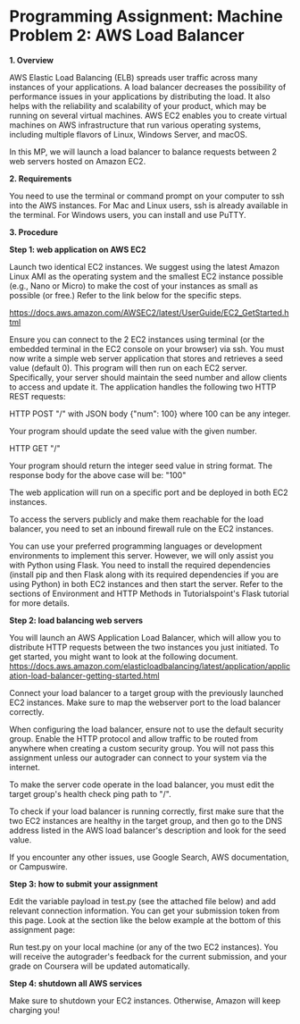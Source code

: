 # Programming Assignment: Machine Problem 2: AWS Load Balancer
**1. Overview**

AWS Elastic Load Balancing (ELB) spreads user traffic across many instances of your applications. A load balancer decreases the possibility of performance issues in your applications by distributing the load. It also helps with the reliability and scalability of your product, which may be running on several virtual machines. AWS EC2 enables you to create virtual machines on AWS infrastructure that run various operating systems, including multiple flavors of Linux, Windows Server, and macOS.

In this MP, we will launch a load balancer to balance requests between 2 web servers hosted on Amazon EC2. 

**2. Requirements**

You need to use the terminal or command prompt on your computer to ssh into the AWS instances. For Mac and Linux users, ssh is already available in the terminal. For Windows users, you can install and use PuTTY.

**3. Procedure**

**Step 1: web application on AWS EC2**

Launch two identical EC2 instances. We suggest using the latest Amazon Linux AMI as the operating system and the smallest EC2 instance possible (e.g., Nano or Micro) to make the cost of your instances as small as possible (or free.) Refer to the link below for the specific steps. 

https://docs.aws.amazon.com/AWSEC2/latest/UserGuide/EC2_GetStarted.html

Ensure you can connect to the 2 EC2 instances using terminal (or the embedded terminal in the EC2 console on your browser) via ssh.
You must now write a simple web server application that stores and retrieves a seed value (default 0). This program will then run on each EC2 server. Specifically, your server should maintain the seed number and allow clients to access and update it. The application handles the following two HTTP REST requests:

HTTP POST "/" with JSON body {"num": 100} where 100 can be any integer.

Your program should update the seed value with the given number.

HTTP GET "/"
 
Your program should return the integer seed value in string format. The response body for the above case will be: "100"

The web application will run on a specific port and be deployed in both EC2 instances. 

To access the servers publicly and make them reachable for the load balancer, you need to set an inbound firewall rule on the EC2 instances.

You can use your preferred programming languages or development environments to implement this server. However, we will only assist you with Python using Flask. You need to install the required dependencies (install pip and then Flask along with its required dependencies if you are using Python) in both EC2 instances and then start the server. Refer to the sections of Environment and HTTP Methods in Tutorialspoint's Flask tutorial for more details.

**Step 2: load balancing web servers**

You will launch an AWS Application Load Balancer, which will allow you to distribute HTTP requests between the two instances you just initiated. To get started, you might want to look at the following document. 
https://docs.aws.amazon.com/elasticloadbalancing/latest/application/application-load-balancer-getting-started.html

Connect your load balancer to a target group with the previously launched EC2 instances. Make sure to map the webserver port to the load balancer correctly.

When configuring the load balancer, ensure not to use the default security group. Enable the HTTP protocol and allow traffic to be routed from anywhere when creating a custom security group. You will not pass this assignment unless our autograder can connect to your system via the internet.

To make the server code operate in the load balancer, you must edit the target group's health check ping path to "/".

To check if your load balancer is running correctly, first make sure that the two EC2 instances are healthy in the target group, and then go to the DNS address listed in the AWS load balancer's description and look for the seed value.

If you encounter any other issues, use Google Search, AWS documentation, or Campuswire. 

**Step 3: how to submit your assignment**

Edit the variable payload in test.py (see the attached file below) and add relevant connection information. You can get your submission token from this page. Look at the section like the below example at the bottom of this assignment page:


Run test.py on your local machine (or any of the two EC2 instances). You will receive the autograder's feedback for the current submission, and your grade on Coursera will be updated automatically.

**Step 4: shutdown all AWS services**

Make sure to shutdown your EC2 instances. Otherwise, Amazon will keep charging you!
